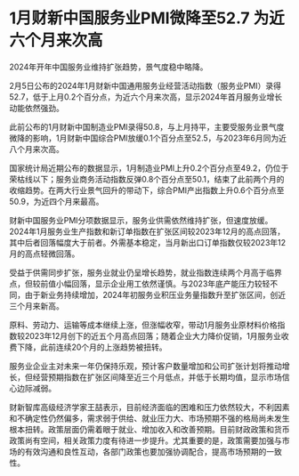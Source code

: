 # 1月财新中国服务业PMI微降至52.7 为近六个月来次高

2024年开年中国服务业维持扩张趋势，景气度稳中略降。

2月5日公布的2024年1月财新中国通用服务业经营活动指数（服务业PMI）录得52.7，低于上月0.2个百分点，为近六个月来次高，显示2024年首月服务业增长动能依然强劲。

此前公布的1月财新中国制造业PMI录得50.8，与上月持平，主要受服务业景气度微降的影响，1月财新中国综合PMI放缓0.1个百分点至52.5，与2023年6月同为近八个月来次高。

国家统计局近期公布的数据显示，1月制造业PMI上升0.2个百分点至49.2，仍位于荣枯线以下；服务业商务活动指数反弹0.8个百分点至50.1，结束了此前两个月的收缩趋势。在两大行业景气回升的带动下，综合PMI产出指数上升0.6个百分点至50.9，为近四个月来最高。

财新中国服务业PMI分项数据显示，服务业供需依然维持扩张，但速度放缓。2024年1月服务业生产指数和新订单指数在扩张区间较2023年12月的高点回落，其中后者回落幅度大于前者。外需基本稳定，当月新出口订单指数仅较2023年12月的高点轻微回落。

受益于供需同步扩张，服务业就业仍呈增长趋势，就业指数连续两个月高于临界点，但较前值小幅回落，显示企业用工依然谨慎。与2023年底产能压力较轻不同，由于新业务持续增加，2024年初服务业积压业务量指数升至扩张区间，创近三个月来新高。

原料、劳动力、运输等成本继续上涨，但涨幅收窄，带动1月服务业原材料价格指数较2023年12月创下的近五个月高点回落；随着企业大力降价促销，1月服务业收费下降，此前连续20个月的上涨趋势被扭转。

服务业企业主对未来一年仍保持乐观，预计客户数量增加和公司扩张计划将推动增长，但经营预期指数在扩张区间降至近三个月低点，并低于长期均值，显示市场信心边际减弱。

财新智库高级经济学家王喆表示，目前经济面临的困难和压力依然较大，不利因素和不确定性仍然偏多，需求弱于供给、就业压力大、市场预期不强的格局尚未发生根本扭转。政策层面仍需着眼于就业、增加收入和改善预期。目前财政政策和货币政策尚有空间，相关政策力度有待进一步提升。尤其重要的是，政策需要加强与市场的有效沟通和良性互动，各部门政策也要加强协调配合，提高市场预期的一致性。

